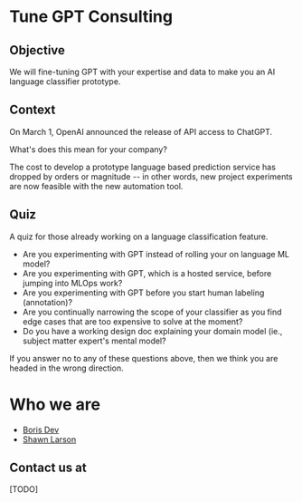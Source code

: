 # Tune GPT Consulting

## Objective 

We will fine-tuning GPT with your expertise and data to make you an AI language classifier prototype.

## Context

On March 1, OpenAI announced the release of API access to ChatGPT.

What's does this mean for your company?

The cost to develop a prototype language based prediction service has dropped by
orders or magnitude -- in other words, new project experiments are now feasible with the new automation tool.

## Quiz

A quiz for those already working on a language classification feature.

- Are you experimenting with GPT instead of rolling your on language ML model?
- Are you experimenting with GPT, which is a hosted service, before jumping into MLOps work?
- Are you experimenting with GPT before you start human labeling (annotation)?
- Are you continually narrowing the scope of your classifier as you find edge cases that are too expensive to solve at the moment?
- Do you have a working design doc explaining your domain model (ie., subject matter expert's mental model?

If you answer no to any of these questions above, then we think you are headed in the
wrong direction.

# Who we are

- [Boris Dev](https://www.linkedin.com/in/boris-dev/)
- [Shawn Larson](https://www.linkedin.com/in/shawn-larson-ai/)

## Contact us at

[TODO]
